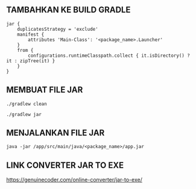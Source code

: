 ## TAMBAHKAN KE BUILD GRADLE
```
jar {
    duplicatesStrategy = 'exclude'
    manifest {
        attributes 'Main-Class': '<package_name>.Launcher'
    }
    from {
        configurations.runtimeClasspath.collect { it.isDirectory() ? it : zipTree(it) }
    }
}
```

## MEMBUAT FILE JAR
```
./gradlew clean
```
```
./gradlew jar
```

## MENJALANKAN FILE JAR
```
java -jar /app/src/main/java/<package_name>/app.jar
```

## LINK CONVERTER JAR TO EXE
https://genuinecoder.com/online-converter/jar-to-exe/

